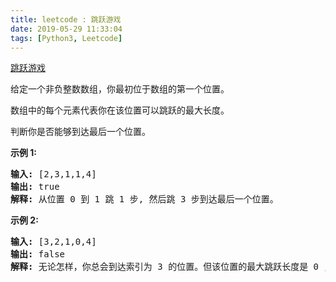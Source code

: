 ```yaml
---
title: leetcode : 跳跃游戏
date: 2019-05-29 11:33:04
tags: [Python3, Leetcode]
---
```


[跳跃游戏](https://leetcode-cn.com/problems/jump-game/)

<p>给定一个非负整数数组，你最初位于数组的第一个位置。</p>

<!-- more -->

<p>数组中的每个元素代表你在该位置可以跳跃的最大长度。</p>

<p>判断你是否能够到达最后一个位置。</p>

<p><strong>示例&nbsp;1:</strong></p>

<pre><strong>输入:</strong> [2,3,1,1,4]
<strong>输出:</strong> true
<strong>解释:</strong> 从位置 0 到 1 跳 1 步, 然后跳 3 步到达最后一个位置。
</pre>

<p><strong>示例&nbsp;2:</strong></p>

<pre><strong>输入:</strong> [3,2,1,0,4]
<strong>输出:</strong> false
<strong>解释:</strong> 无论怎样，你总会到达索引为 3 的位置。但该位置的最大跳跃长度是 0 ， 所以你永远不可能到达最后一个位置。
</pre>
